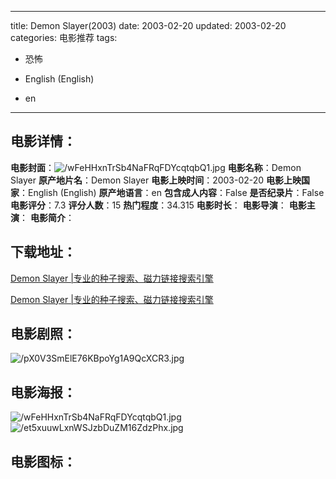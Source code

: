 
---
title: Demon Slayer(2003)
date: 2003-02-20
updated: 2003-02-20
categories: 电影推荐
tags:
- 恐怖

- English (English)
- en
---


> 

## **电影详情**：

**电影封面**：<img src="https://image.tmdb.org/t/p/w200/wFeHHxnTrSb4NaFRqFDYcqtqbQ1.jpg" alt="/wFeHHxnTrSb4NaFRqFDYcqtqbQ1.jpg" title="/wFeHHxnTrSb4NaFRqFDYcqtqbQ1.jpg">
**电影名称**：Demon Slayer
**原产地片名**：Demon Slayer
**电影上映时间**：2003-02-20
**电影上映国家**：English (English)
**原产地语言**：en
**包含成人内容**：False
**是否纪录片**：False
**电影评分**：7.3
**评分人数**：15
**热门程度**：34.315
**电影时长**：
**电影导演**：
**电影主演**：
**电影简介**：

## **下载地址**：
[Demon Slayer |专业的种子搜索、磁力链接搜索引擎](https://movie.amd794.com:2083/?search=Demon%20Slayer&ordering=&mode=match_phrase&page_size=10&page=1)

[Demon Slayer |专业的种子搜索、磁力链接搜索引擎](https://movie.amd794.com:2083/?search=Demon%20Slayer&ordering=&mode=match_phrase&page_size=10&page=1)
 

## **电影剧照**：
<img src="https://image.tmdb.org/t/p/original/pX0V3SmElE76KBpoYg1A9QcXCR3.jpg" alt="/pX0V3SmElE76KBpoYg1A9QcXCR3.jpg" title="/pX0V3SmElE76KBpoYg1A9QcXCR3.jpg">

## **电影海报**：
<img src="https://image.tmdb.org/t/p/original/wFeHHxnTrSb4NaFRqFDYcqtqbQ1.jpg" alt="/wFeHHxnTrSb4NaFRqFDYcqtqbQ1.jpg" title="/wFeHHxnTrSb4NaFRqFDYcqtqbQ1.jpg"><img src="https://image.tmdb.org/t/p/original/et5xuuwLxnWSJzbDuZM16ZdzPhx.jpg" alt="/et5xuuwLxnWSJzbDuZM16ZdzPhx.jpg" title="/et5xuuwLxnWSJzbDuZM16ZdzPhx.jpg">

## **电影图标**：

